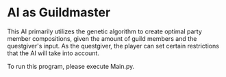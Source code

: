 # AI as Guildmaster
This AI primarily utilizes the genetic algorithm to create optimal party member compositions, given the amount of guild members and the questgiver's input. As the questgiver, the player can set certain restrictions that the AI will take into account.

To run this program, please execute Main.py.
